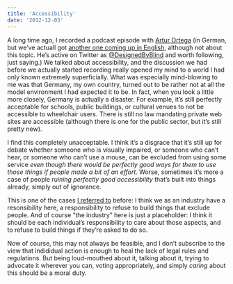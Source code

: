 ```yaml
---
title: 'Accessibility'
date: '2012-12-03'
---
```


A long time ago, I recorded a podcast episode with [Artur Ortega](https://www.innoq.com/en/links/barrierefreiheit/) (in German, but we’ve actuall got [another one coming up in English](https://www.case-podcast.org), although not about this topic. He’s active on Twitter as [@DesignedByBlind](https://mobile.twitter.com/DesignedByBlind) and worth following, just saying.) We talked about accessibility, and the discussion we had before we actually started recording really opened my mind to a world I had only known extremely superficially. What was especially mind-blowing to me was that Germany, my own country, turned out to be rather not at all the model environment I had expected it to be. In fact, when you look a little more closely, Germany is actually a disaster. For example, it’s still perfectly acceptable for schools, public buildings, or cultural venues to not be accessible to wheelchair users. There is still no law mandating private web sites are accessible (although there is one for the public sector, but it’s still pretty new).

I find this completely unacceptable. I think it’s a disgrace that it’s still up for debate whether someone who is visually impaired, or someone who can’t hear, or someone who can’t use a mouse, can be excluded from using some service _even though there would be perfectly good ways for them to use those things if people made a bit of an effort_. Worse, sometimes it’s more a case of people _ruining perfectly good accessibility_ that’s built into things already, simply out of ignorance.

This is one of the cases [I referred to](/post/2020/12/01/speaking-up/) before: I think we as an industry have a resonsibility here, a responsibility to refuse to build things that exclude people. And of course “the industry” here is just a placeholder: I think it should be each individual’s responsibility to care about those aspects, and to refuse to build things if they’re asked to do so.

Now of course, this may not always be feasible, and I don’t subscribe to the view that indididual action is enough to heal the lack of legal rules and regulations. But being loud-mouthed about it, talking about it, trying to advocate it wherever you can, voting appropriately, and simply _caring_ about this should be a moral duty.
